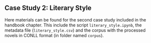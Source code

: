 ## Case Study 2: Literary Style

Here materials can be found for the second case study included in the handbook chapter. This include the script `literary_style.ipynb`, the metadata file (`literary_style.csv`) and the corpus with the processed novels in CONLL format (in folder named `corpus`). 




